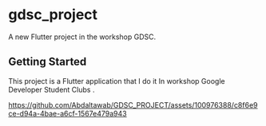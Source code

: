 # gdsc_project

A new Flutter project in the workshop GDSC.

## Getting Started

This project is a Flutter application that I do it In workshop Google Developer Student Clubs .

https://github.com/Abdaltawab/GDSC_PROJECT/assets/100976388/c8f6e9ce-d94a-4bae-a6cf-1567e479a943



